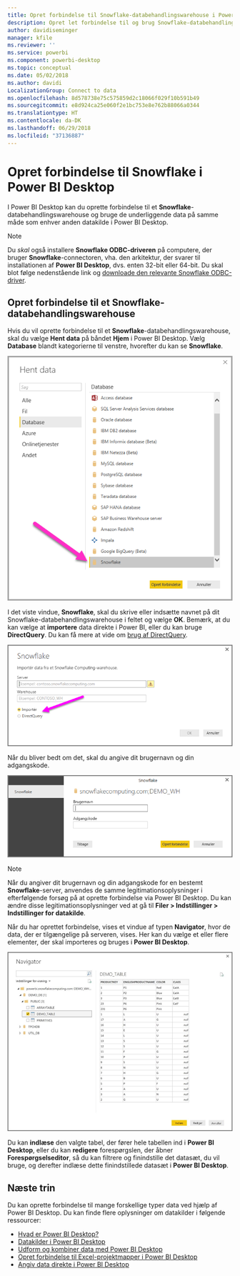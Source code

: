 ```yaml
---
title: Opret forbindelse til Snowflake-databehandlingswarehouse i Power BI Desktop
description: Opret let forbindelse til og brug Snowflake-databehandlingswarehouse i Power BI Desktop
author: davidiseminger
manager: kfile
ms.reviewer: ''
ms.service: powerbi
ms.component: powerbi-desktop
ms.topic: conceptual
ms.date: 05/02/2018
ms.author: davidi
LocalizationGroup: Connect to data
ms.openlocfilehash: 8d578738e75c575859d2c18066f029f10b591b49
ms.sourcegitcommit: e8d924ca25e060f2e1bc753e8e762b88066a0344
ms.translationtype: HT
ms.contentlocale: da-DK
ms.lasthandoff: 06/29/2018
ms.locfileid: "37136887"
---
```

# <a name="connect-to-snowflake-in-power-bi-desktop"></a>Opret forbindelse til Snowflake i Power BI Desktop
I Power BI Desktop kan du oprette forbindelse til et **Snowflake**-databehandlingswarehouse og bruge de underliggende data på samme måde som enhver anden datakilde i Power BI Desktop. 

> [!NOTE]
> Du *skal* også installere **Snowflake ODBC-driveren** på computere, der bruger **Snowflake**-connectoren, vha. den arkitektur, der svarer til installationen af  **Power BI Desktop**, dvs. enten 32-bit eller 64-bit. Du skal blot følge nedenstående link og [downloade den relevante Snowflake ODBC-driver](http://go.microsoft.com/fwlink/?LinkID=823762).
> 
> 

## <a name="connect-to-a-snowflake-computing-warehouse"></a>Opret forbindelse til et Snowflake-databehandlingswarehouse
Hvis du vil oprette forbindelse til et **Snowflake**-databehandlingswarehouse, skal du vælge **Hent data** på båndet **Hjem** i Power BI Desktop. Vælg **Database** blandt kategorierne til venstre, hvorefter du kan se **Snowflake**.

![](media/desktop-connect-snowflake/connect_snowflake_2b.png)

I det viste vindue, **Snowflake**, skal du skrive eller indsætte navnet på dit Snowflake-databehandlingswarehouse i feltet og vælge **OK**. Bemærk, at du kan vælge at **importere** data direkte i Power BI, eller du kan bruge **DirectQuery**. Du kan få mere at vide om [brug af DirectQuery](desktop-use-directquery.md).

![](media/desktop-connect-snowflake/connect_snowflake_3.png)

Når du bliver bedt om det, skal du angive dit brugernavn og din adgangskode.

![](media/desktop-connect-snowflake/connect_snowflake_4.png)

> [!NOTE]
> Når du angiver dit brugernavn og din adgangskode for en bestemt **Snowflake**-server, anvendes de samme legitimationsoplysninger i efterfølgende forsøg på at oprette forbindelse via Power BI Desktop. Du kan ændre disse legitimationsoplysninger ved at gå til **Filer > Indstillinger > Indstillinger for datakilde**.
> 
> 

Når du har oprettet forbindelse, vises et vindue af typen **Navigator**, hvor de data, der er tilgængelige på serveren, vises. Her kan du vælge et eller flere elementer, der skal importeres og bruges i **Power BI Desktop**.

![](media/desktop-connect-snowflake/connect_snowflake_5.png)

Du kan **indlæse** den valgte tabel, der fører hele tabellen ind i **Power BI Desktop**, eller du kan **redigere** forespørgslen, der åbner **Forespørgselseditor**, så du kan filtrere og finindstille det datasæt, du vil bruge, og derefter indlæse dette finindstillede datasæt i **Power BI Desktop**.

## <a name="next-steps"></a>Næste trin
Du kan oprette forbindelse til mange forskellige typer data ved hjælp af Power BI Desktop. Du kan finde flere oplysninger om datakilder i følgende ressourcer:

* [Hvad er Power BI Desktop?](desktop-what-is-desktop.md)
* [Datakilder i Power BI Desktop](desktop-data-sources.md)
* [Udform og kombiner data med Power BI Desktop](desktop-shape-and-combine-data.md)
* [Opret forbindelse til Excel-projektmapper i Power BI Desktop](desktop-connect-excel.md)   
* [Angiv data direkte i Power BI Desktop](desktop-enter-data-directly-into-desktop.md)   

